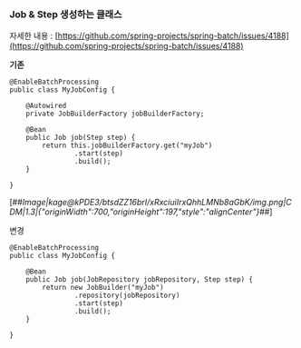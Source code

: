 ### Job & Step 생성하는 클래스

자세한 내용 : [https://github.com/spring-projects/spring-batch/issues/4188](https://github.com/spring-projects/spring-batch/issues/4188)

**기존**

```
@EnableBatchProcessing
public class MyJobConfig {

    @Autowired
    private JobBuilderFactory jobBuilderFactory;

    @Bean
    public Job job(Step step) {
        return this.jobBuilderFactory.get("myJob")
                .start(step)
                .build();
    }

}
```

[##_Image|kage@kPDE3/btsdZZ16brI/xRxciuiIrxQhhLMNb8aGbK/img.png|CDM|1.3|{"originWidth":700,"originHeight":197,"style":"alignCenter"}_##]

  
변경

```
@EnableBatchProcessing
public class MyJobConfig {

    @Bean
    public Job job(JobRepository jobRepository, Step step) {
        return new JobBuilder("myJob")
                .repository(jobRepository)
                .start(step)
                .build();
    }

}
```